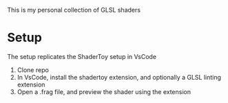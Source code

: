 This is my personal collection of GLSL shaders

# Setup

The setup replicates the ShaderToy setup in VsCode

1. Clone repo
2. In VsCode, install the shadertoy extension, and optionally a GLSL linting extension
3. Open a .frag file, and preview the shader using the extension
